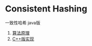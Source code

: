 # Consistent Hashing
一致性哈希 java版

1. [算法原理](https://www.codeproject.com/Articles/56138/Consistent-hashing)
2. [C++版实现](https://blog.csdn.net/zhangskd/article/details/50256111)
